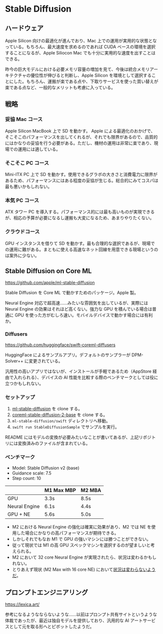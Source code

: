 # Stable Diffusion

## ハードウェア

Apple Silicon 向けの最適化が進んでおり、Mac 上での運用が実用的な状態となっている。もちろん、最大速度を求めるのであれば CUDA ベースの環境を選択することになるが、Apple Siliocon Mac でも十分に実用的な速度を出すことはできる。

昨今の巨大モデルにおける必要メモリ容量の増加を見て、今後は統合メモリアーキテクチャの優位性が伸びると判断し、Apple Silicon を環境として選択することにした。もちろん、運搬が楽である点や、下取りサービスを使った買い替えが楽である点など、一般的なメリットも考慮に入っている。

## 戦略

### 妥協 Mac コース

Apple Silicon MacBook 上で SD を動かす。 Apple による最適化のおかげで、そこそこのパフォーマンスを出してくれるが、それでも限界があるので、品質的にはかなりの妥協を行う必要がある。ただし、機材の運用は非常に楽であり、現場での運用には適している。

### そこそこ PC コース

Mini-ITX PC 上で SD を動かす。使用できるグラボの大きさと消費電力に限界があるため、パフォーマンスにはある程度の妥協が生じる。総合的にみてコスパは最も悪いかもしれない。

### 本気 PC コース

ATX タワー PC を導入する。パフォーマンス的には最も高いものが実現できるが、相応の予算が必要になるし運搬も大変になるため、あまりやりたくない。

### クラウドコース

GPU インスタンスを借りて SD を動かす。最も合理的な選択であるが、現場での運用に難がある。まともに使える高速なネット回線を用意できる現場というのは案外に少ない。



## Stable Diffusion on Core ML

https://github.com/apple/ml-stable-diffusion

Stable Diffusion を Core ML で動かすためのパッケージ。Apple 製。

Neural Engine 対応で超高速……みたいな雰囲気を出しているが、実際には Neural Engine の効果はそれほど高くない。強力な GPU を積んでいる場合は普通に GPU を使った方がむしろ速い。モバイルデバイスで動かす場合には有利か。

### Diffusers

https://github.com/huggingface/swift-coreml-diffusers

HuggingFace によるサンプルアプリ。デフォルトのサンプラーが DPM-Solver++ に変更されている。

汎用性の高いアプリではないが、インストールが手軽であるため（AppStore 経由で入れられる）、デバイスの AI 性能を比較する際のベンチマークとしては役に立つかもしれない。

### セットアップ

1. [ml-stable-diffusion](https://github.com/apple/ml-stable-diffusion) を clone する。
2. [coreml-stable-diffusion-2-base](https://huggingface.co/apple/coreml-stable-diffusion-2-base) を clone する。
3. `ml-stable-diffusion/swift` ディレクトリへ移動。
4. `swift run StableDiffusionSample` でサンプルを実行。

README にはモデルの変換が必要みたいなことが書いてあるが、上記リポジトリには変換済みのファイルが含まれている。

### ベンチマーク

- Model: Stable Diffusion v2 (base)
- Guidance scale: 7.5
- Step count: 10

|               | M1 Max MBP | M2 MBA |
| ------------- | ---------- | ------ |
| GPU           |       3.3s |   8.5s |
| Neural Engine |       6.1s |   4.4s |
| GPU + NE      |       5.6s |   5.0s |

- M2 における Neural Engine の強化は確実に効果があり、M2 では NE を使用した場合にかなりの高パフォーマンスが期待できる。
- しかしそれでもなお M1 で GPU の強いマシンには勝つことができない。
- 従って現状では M1 の高 GPU スペックマシンを選択するのが望ましいと考えられる。
- M2 において 32 core Neural Engine が実現されたら、状況は変わるかもしれない。
- とりあえず現状 (M2 Max with 16 core NE) において[状況は変わらないようだ](https://github.com/huggingface/swift-coreml-diffusers/issues/31#issuecomment-1459489496)。

## プロンプトエンジニアリング

https://lexica.art/

参考になるようなならないような……以前はプロンプト共有サイトというような体裁であったが、最近は独自モデルを提供しており、汎用的な AI アートサービスとして元を取る形へとピボットしたようだ。

